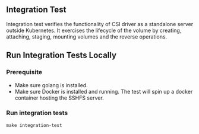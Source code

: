 ## Integration Test
Integration test verifies the functionality of CSI driver as a standalone server outside Kubernetes. It exercises the lifecycle of the volume by creating, attaching, staging, mounting volumes and the reverse operations.

## Run Integration Tests Locally
### Prerequisite
 - Make sure golang is installed.
 - Make sure Docker is installed and running. The test will spin up a docker container hosting the SSHFS server.

### Run integration tests
```
make integration-test
```
